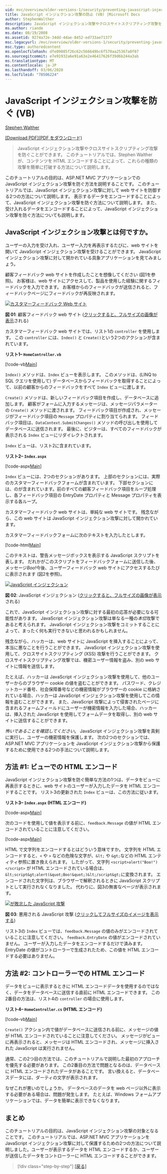 ```yaml
---
uid: mvc/overview/older-versions-1/security/preventing-javascript-injection-attacks-vb
title: JavaScript インジェクション攻撃の防止 (VB) |Microsoft Docs
author: StephenWalther
description: JavaScript インジェクション攻撃やクロスサイトスクリプティング攻撃を防ぐことができます。 このチュートリアルでは、Stephen Walther が簡単に実行を解除する方法について説明します。
ms.author: riande
ms.date: 08/19/2008
ms.assetid: 9274a72e-34dd-4dae-8452-ed733ae71377
msc.legacyurl: /mvc/overview/older-versions-1/security/preventing-javascript-injection-attacks-vb
msc.type: authoredcontent
ms.openlocfilehash: dfe09085f26c62c566649bc6f570aa25367a0f07
ms.sourcegitcommit: e7e91932a6e91a63e2e46417626f39d6b244a3ab
ms.translationtype: MT
ms.contentlocale: ja-JP
ms.lasthandoff: 03/06/2020
ms.locfileid: "78506224"
---
```

# <a name="preventing-javascript-injection-attacks-vb"></a>JavaScript インジェクション攻撃を防ぐ (VB)

[Stephen Walther](https://github.com/StephenWalther)

[[Download PDF]\(PDF をダウンロード\)](https://download.microsoft.com/download/8/4/8/84843d8d-1575-426c-bcb5-9d0c42e51416/ASPNET_MVC_Tutorial_06_VB.pdf)

> JavaScript インジェクション攻撃やクロスサイトスクリプティング攻撃を防ぐことができます。 このチュートリアルでは、Stephen Walther が、コンテンツを HTML エンコードすることによって、これらの種類の攻撃を簡単に打破する方法について説明します。

このチュートリアルの目的は、ASP.NET MVC アプリケーションでの JavaScript インジェクション攻撃を防ぐ方法を説明することです。 このチュートリアルでは、JavaScript インジェクション攻撃に対して web サイトを防御する2つの方法について説明します。 表示するデータをエンコードすることによって、JavaScript インジェクション攻撃を防ぐ方法について説明します。 また、受け入れるデータをエンコードすることによって、JavaScript インジェクション攻撃を防ぐ方法についても説明します。

## <a name="what-is-a-javascript-injection-attack"></a>JavaScript インジェクション攻撃とは何ですか。

ユーザーの入力を受け入れ、ユーザー入力を再表示するたびに、web サイトを開いて JavaScript インジェクション攻撃を受けることができます。 JavaScript インジェクション攻撃に対して開かれている具象アプリケーションを見てみましょう。

顧客フィードバック web サイトを作成したことを想像してください (図1を参照)。 お客様は、web サイトにアクセスして、製品を使用した経験に関するフィードバックを入力できます。 お客様からのフィードバックが送信されると、フィードバックページにフィードバックが再反映されます。

[![カスタマーフィードバック Web サイト](preventing-javascript-injection-attacks-vb/_static/image2.png)](preventing-javascript-injection-attacks-vb/_static/image1.png)

**図 01**: 顧客フィードバック web サイト ([クリックすると、フルサイズの画像が表示](preventing-javascript-injection-attacks-vb/_static/image3.png)される)

カスタマーフィードバック web サイトでは、リスト1の `controller` を使用します。 この `controller` には、`Index()` と `Create()`という2つのアクションが含まれています。

**リスト1– `HomeController.vb`**

[!code-vb[Main](preventing-javascript-injection-attacks-vb/samples/sample1.vb)]

`Index()` メソッドは、`Index` ビューを表示します。 このメソッドは、(LINQ to SQL クエリを使用して) データベースからフィードバックを取得することによって、以前の顧客からのフィードバックをすべて `Index` ビューに渡します。

`Create()` メソッドは、新しいフィードバック項目を作成し、データベースに追加します。 顧客がフォームに入力するメッセージは、メッセージパラメーターの `Create()` メソッドに渡されます。 フィードバック項目が作成され、メッセージがフィードバック項目の `Message` プロパティに割り当てられます。 フィードバック項目は、`DataContext.SubmitChanges()` メソッドの呼び出しを使用してデータベースに送信されます。 最後に、ビジターは、すべてのフィードバックが表示される `Index` ビューにリダイレクトされます。

`Index` ビューは、リスト2に含まれています。

**リスト2– `Index.aspx`**

[!code-aspx[Main](preventing-javascript-injection-attacks-vb/samples/sample2.aspx)]

`Index` ビューには、2つのセクションがあります。 上部のセクションには、実際のカスタマーフィードバックフォームが含まれています。 下部セクションには、のが含まれています。前のすべての顧客フィードバック項目をループ処理し、各フィードバック項目の EntryDate プロパティと Message プロパティを表示する各ループ。

カスタマーフィードバック web サイトは、単純な web サイトです。 残念ながら、この web サイトは JavaScript インジェクション攻撃に対して開かれています。

カスタマーフィードバックフォームに次のテキストを入力したとします。

[!code-html[Main](preventing-javascript-injection-attacks-vb/samples/sample3.html)]

このテキストは、警告メッセージボックスを表示する JavaScript スクリプトを表します。 だれかがこのスクリプトをフィードバックフォームに送信した後、メッセージ<em>Boo!</em>今後、ユーザーフィードバック web サイトにアクセスするたびに表示されます (図2を参照)。

[![JavaScript インジェクション](preventing-javascript-injection-attacks-vb/_static/image5.png)](preventing-javascript-injection-attacks-vb/_static/image4.png)

**図 02**: JavaScript インジェクション ([クリックすると、フルサイズの画像が表示](preventing-javascript-injection-attacks-vb/_static/image6.png)される)

これで、JavaScript インジェクション攻撃に対する最初の応答が必要になる可能性があります。 JavaScript インジェクション攻撃は単なる一種の*本位*攻撃であると考えられます。 JavaScript インジェクション攻撃をコミットすることによって、まったく何も実行できないと思われるかもしれません。

残念ながら、ハッカーは、web サイトに JavaScript を挿入することによって、本当に悪なことを行うことができます。 JavaScript インジェクション攻撃を使用して、クロスサイトスクリプティング (XSS) 攻撃を行うことができます。 クロスサイトスクリプティング攻撃では、機密ユーザー情報を盗み、別の web サイトに情報を送信します。

たとえば、ハッカーは JavaScript インジェクション攻撃を使用して、他のユーザーからのブラウザー cookie の値を盗むことができます。 パスワード、クレジットカード番号、社会保障番号などの機密情報がブラウザーの cookie に格納されている場合、ハッカーは JavaScript インジェクション攻撃を使用してこの情報を盗むことができます。 また、JavaScript 攻撃によって侵害されたページに含まれるフォームフィールドにユーザーが機密情報を入力した場合、ハッカーは、挿入された JavaScript を使用してフォームデータを取得し、別の web サイトに送信することができます。

*怖いであることを確認してください*。 JavaScript インジェクション攻撃を真剣に実行し、ユーザーの機密情報を保護します。 次の2つのセクションでは、ASP.NET MVC アプリケーションを JavaScript インジェクション攻撃から保護するために使用できる2つの手法について説明します。

## <a name="approach-1-html-encode-in-the-view"></a>方法 #1: ビューでの HTML エンコード

JavaScript インジェクション攻撃を防ぐ簡単な方法の1つは、データをビューに再表示するときに、web サイトのユーザーが入力したデータを HTML エンコードすることです。 リスト3の更新された `Index` ビューは、この方法に従います。

**リスト3– `Index.aspx` (HTML エンコード)**

[!code-aspx[Main](preventing-javascript-injection-attacks-vb/samples/sample4.aspx)]

次のコードを使用して値を表示する前に、`feedback.Message` の値が HTML エンコードされていることに注意してください。

[!code-aspx[Main](preventing-javascript-injection-attacks-vb/samples/sample5.aspx)]

HTML で文字列をエンコードするとはどういう意味ですか。 文字列を HTML エンコードすると、`<` や `>` などの危険な文字が、`&lt;` や `&gt;`などの HTML エンティティ参照に置き換えられます。 したがって、文字列 `<script>alert("Boo!")</script>` が HTML エンコードされている場合は、`&lt;script&gt;alert(&quot;Boo!&quot;)&lt;/script&gt;`に変換されます。 エンコードされた文字列は、ブラウザーで解釈されるときに JavaScript スクリプトとして実行されなくなりました。 代わりに、図3の無害なページが表示されます。

[![が敗北した JavaScript 攻撃](preventing-javascript-injection-attacks-vb/_static/image8.png)](preventing-javascript-injection-attacks-vb/_static/image7.png)

**図 03**: 悪用される JavaScript 攻撃 ([クリックしてフルサイズのイメージを表示する](preventing-javascript-injection-attacks-vb/_static/image9.png))

リスト3の `Index` ビューでは、`feedback.Message` の値のみがエンコードされていることに注意してください。 `feedback.EntryDate` の値がエンコードされていません。 ユーザーが入力したデータをエンコードするだけで済みます。 EntryDate の値がコントローラーで生成されたため、この値を HTML エンコードする必要はありません。

## <a name="approach-2-html-encode-in-the-controller"></a>方法 #2: コントローラーでの HTML エンコード

データをビューに表示するときに HTML エンコードデータを使用するのではなく、データをデータベースに送信する直前に HTML エンコードできます。 この2番目の方法は、リスト4の `controller` の場合に使用します。

**リスト4– `HomeController.cs` (HTML エンコード)**

[!code-vb[Main](preventing-javascript-injection-attacks-vb/samples/sample6.vb)]

`Create()` アクション内で値がデータベースに送信される前に、メッセージの値が HTML エンコードされていることに注意してください。 メッセージがビューに再表示されると、メッセージは HTML エンコードされ、メッセージに挿入された JavaScript は実行されません。

通常、この2つ目の方法では、このチュートリアルで説明した最初のアプローチを優先する必要があります。 この2番目の方法で問題となるのは、データベースに HTML エンコードされたデータがあることです。 言い換えると、データベースデータには、ダーティの文字が表示されます。

なぜこれが悪いのでしょうか。 データベースのデータを web ページ以外に表示する必要がある場合は、問題が発生します。 たとえば、Windows フォームアプリケーションでは、データを簡単に表示できなくなります。

## <a name="summary"></a>まとめ

このチュートリアルの目的は、JavaScript インジェクション攻撃の対象となることです。 このチュートリアルでは、ASP.NET MVC アプリケーションを JavaScript インジェクション攻撃に対して保護するための2つの方法について説明しました。ユーザーが表示するデータを HTML エンコードするか、ユーザーが送信したデータをコントローラーに HTML エンコードすることができます。

> [!div class="step-by-step"]
> [[戻る]](authenticating-users-with-windows-authentication-vb.md)
